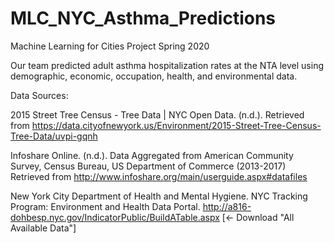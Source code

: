 # MLC_NYC_Asthma_Predictions
Machine Learning for Cities Project Spring 2020

Our team predicted adult asthma hospitalization rates at the NTA level using demographic, economic, occupation, health, and environmental data.

Data Sources:

2015 Street Tree Census - Tree Data | NYC Open Data. (n.d.). Retrieved from
https://data.cityofnewyork.us/Environment/2015-Street-Tree-Census-Tree-Data/uvpi-gqnh

Infoshare Online. (n.d.). Data Aggregated from American Community Survey, Census Bureau,
US Department of Commerce (2013-2017) Retrieved from
http://www.infoshare.org/main/userguide.aspx#datafiles 

New York City Department of Health and Mental Hygiene. NYC Tracking Program:
Environment and Health Data Portal. 
http://a816-dohbesp.nyc.gov/IndicatorPublic/BuildATable.aspx [<- Download "All Available Data"]

